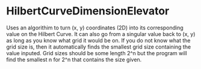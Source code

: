 # HilbertCurveDimensionElevator
Uses an algorithim to turn (x, y) coordinates (2D) into its corresponding value on the Hilbert Curve. It can also go from a singular value back to (x, y) as long as you know what grid it would be on. If you do not know what the grid size is, then it automatically finds the smallest grid size containing the value inputed. Grid sizes should be some length 2^n but the program will find the smallest n for 2^n that contains the size given. 
